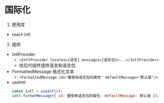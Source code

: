 # 国际化

1. 使用库

- react-intl

2. 提供

- IntlProvider
  - `<IntlProvider locales={语言} messages={语言包}>...</IntlProvider>`
  - 给后代组件提供语言和语言包
- FormattedMessage 格式化文本
  - `<FormattedMessage id="要使用语言包的属性" defaultMessage="默认值"/>`
- useIntl
  ```js
  const intl = useIntl();
  intl.formatMessage({ id: 要使用语言包的属性, defaultMessage: 默认值 });
  ```

